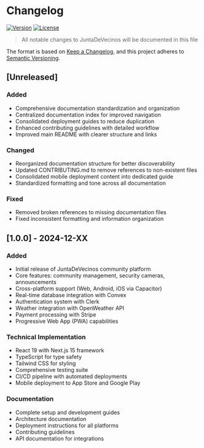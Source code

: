 # Changelog

[![Version](https://img.shields.io/badge/version-1.0.0-blue.svg)](https://github.com/hinoki-ai/-R-M-C)
[![License](https://img.shields.io/badge/license-MIT-green.svg)](LICENSE)

> All notable changes to JuntaDeVecinos will be documented in this file

The format is based on [Keep a Changelog](https://keepachangelog.com/en/1.0.0/),
and this project adheres to [Semantic Versioning](https://semver.org/spec/v2.0.0.html).

## [Unreleased]

### Added
- Comprehensive documentation standardization and organization
- Centralized documentation index for improved navigation
- Consolidated deployment guides to reduce duplication
- Enhanced contributing guidelines with detailed workflow
- Improved main README with clearer structure and links

### Changed
- Reorganized documentation structure for better discoverability
- Updated CONTRIBUTING.md to remove references to non-existent files
- Consolidated mobile deployment content into dedicated guide
- Standardized formatting and tone across all documentation

### Fixed
- Removed broken references to missing documentation files
- Fixed inconsistent formatting and information organization

## [1.0.0] - 2024-12-XX

### Added
- Initial release of JuntaDeVecinos community platform
- Core features: community management, security cameras, announcements
- Cross-platform support (Web, Android, iOS via Capacitor)
- Real-time database integration with Convex
- Authentication system with Clerk
- Weather integration with OpenWeather API
- Payment processing with Stripe
- Progressive Web App (PWA) capabilities

### Technical Implementation
- React 19 with Next.js 15 framework
- TypeScript for type safety
- Tailwind CSS for styling
- Comprehensive testing suite
- CI/CD pipeline with automated deployments
- Mobile deployment to App Store and Google Play

### Documentation
- Complete setup and development guides
- Architecture documentation
- Deployment instructions for all platforms
- Contributing guidelines
- API documentation for integrations
